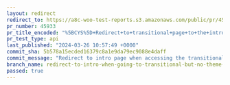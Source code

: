 ```yaml
---
layout: redirect
redirect_to: https://a8c-woo-test-reports.s3.amazonaws.com/public/pr/45933/api/index.html
pr_number: 45933
pr_title_encoded: "%5BCYS%5D+Redirect+to+transitional+page+to+the+intro+page+if+the+theme+is+not+modified"
pr_test_type: api
last_published: "2024-03-26 10:57:49 +0000"
commit_sha: 5b578a15ecded16379c8a1e9da79ec9088e4daff
commit_message: "Redirect to intro page when accessing the transitional page if no cus…"
branch_name: redirect-to-intro-when-going-to-transitional-but-no-theme-mods
passed: true
---
```

